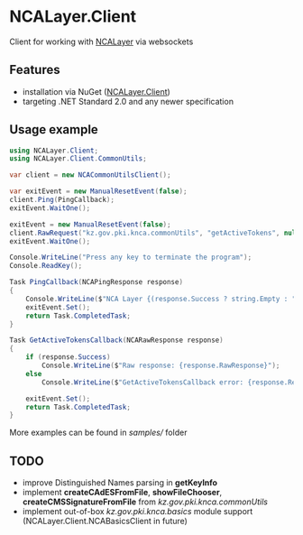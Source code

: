 # NCALayer.Client

Client for working with [NCALayer](https://pki.gov.kz/ncalayer/) via websockets

## Features
- installation via NuGet ([NCALayer.Client](https://www.nuget.org/packages/NCALayer.Client))
- targeting .NET Standard 2.0 and any newer specification

## Usage example
``` csharp
using NCALayer.Client;
using NCALayer.Client.CommonUtils;

var client = new NCACommonUtilsClient();

var exitEvent = new ManualResetEvent(false);
client.Ping(PingCallback);
exitEvent.WaitOne();

exitEvent = new ManualResetEvent(false);
client.RawRequest("kz.gov.pki.knca.commonUtils", "getActiveTokens", null, GetActiveTokensCallback);
exitEvent.WaitOne();

Console.WriteLine("Press any key to terminate the program");
Console.ReadKey();

Task PingCallback(NCAPingResponse response)
{
    Console.WriteLine($"NCA Layer {(response.Success ? string.Empty : "not")} launched");
    exitEvent.Set();
    return Task.CompletedTask;
}

Task GetActiveTokensCallback(NCARawResponse response)
{
    if (response.Success)
        Console.WriteLine($"Raw response: {response.RawResponse}");
    else
        Console.WriteLine($"GetActiveTokensCallback error: {response.ResponseState}");

    exitEvent.Set();
    return Task.CompletedTask;
}
```
More examples can be found in *samples/* folder

## TODO
- improve Distinguished Names parsing in **getKeyInfo**
- implement **createCAdESFromFile**, **showFileChooser**, **createCMSSignatureFromFile** from *kz.gov.pki.knca.commonUtils*
- implement out-of-box *kz.gov.pki.knca.basics* module support (NCALayer.Client.NCABasicsClient in future)